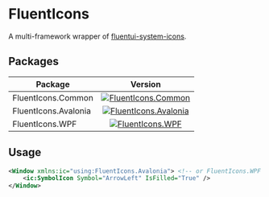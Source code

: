 # FluentIcons

A multi-framework wrapper of [fluentui-system-icons](https://github.com/microsoft/fluentui-system-icons).

## Packages

| Package              |                                                             Version                                                              |
| -------------------- | :------------------------------------------------------------------------------------------------------------------------------: |
| FluentIcons.Common   |    [![FluentIcons.Common](https://badgen.net/nuget/v/FluentIcons.Common)](https://www.nuget.org/packages/FluentIcons.Common/)    |
| FluentIcons.Avalonia | [![FluentIcons.Avalonia](https://badgen.net/nuget/v/FluentIcons.Avalonia)](https://www.nuget.org/packages/FluentIcons.Avalonia/) |
| FluentIcons.WPF      |        [![FluentIcons.WPF](https://badgen.net/nuget/v/FluentIcons.WPF)](https://www.nuget.org/packages/FluentIcons.WPF/)         |

## Usage

```xml
<Window xmlns:ic="using:FluentIcons.Avalonia"> <!-- or FluentIcons.WPF -->
    <ic:SymbolIcon Symbol="ArrowLeft" IsFilled="True" />
</Window>
```
